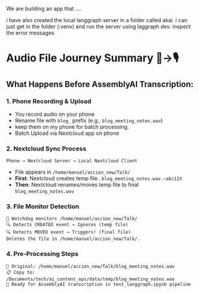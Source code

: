 We are building an app that ....

i have also created the local langgraph server in a folder called akai. i can just get in the folder (.venv) and run the server using laggraph dev. inspect the error messages


# Audio File Journey Summary 📁→🎙️

## What Happens Before AssemblyAI Transcription:

### 1. **Phone Recording & Upload**
- You record audio on your phone
- Rename file with `blog_` prefix (e.g., `blog_meeting_notes.wav`)
- keep them on my phone for batch processing.
- Batch Upload via Nextcloud app on phone

### 2. **Nextcloud Sync Process**
```
Phone → Nextcloud Server → Local Nextcloud Client
```
- File appears in `/home/manuel/accion_new/Talk/`
- **First**: Nextcloud creates temp file `.blog_meeting_notes.wav.~abc123`
- **Then**: Nextcloud renames/moves temp file to final `blog_meeting_notes.wav`

### 3. **File Monitor Detection**
```
👀 Watchdog monitors /home/manuel/accion_new/Talk/
🔍 Detects CREATED event → Ignores (temp file)
🔍 Detects MOVED event → Triggers! (final file)
Deletes the file in /home/manuel/accion_new/Talk/. 
```

### 4. **Pre-Processing Steps**
```
📁 Original: /home/manuel/accion_new/Talk/blog_meeting_notes.wav
📋 Copy to: /Documents/tech/ai_content_ops/data/temp/blog_meeting_notes.wav
🎯 Ready for AssemblyAI transcription in test_langgraph.ipynb pipeline
```